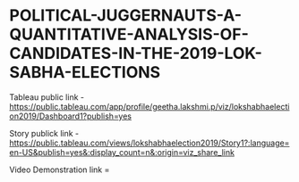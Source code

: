 # POLITICAL-JUGGERNAUTS-A-QUANTITATIVE-ANALYSIS-OF-CANDIDATES-IN-THE-2019-LOK-SABHA-ELECTIONS


Tableau public link - https://public.tableau.com/app/profile/geetha.lakshmi.p/viz/lokshabhaelection2019/Dashboard1?publish=yes

Story publick link - https://public.tableau.com/views/lokshabhaelection2019/Story1?:language=en-US&publish=yes&:display_count=n&:origin=viz_share_link

Video Demonstration link =
